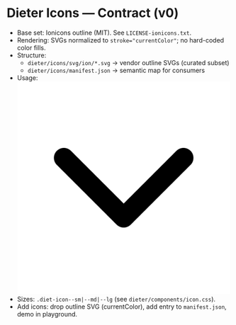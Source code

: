 # Dieter Icons — Contract (v0)
- Base set: Ionicons outline (MIT). See `LICENSE-ionicons.txt`.
- Rendering: SVGs normalized to `stroke="currentColor"`; no hard-coded color fills.
- Structure:
  - `dieter/icons/svg/ion/*.svg` → vendor outline SVGs (curated subset)
  - `dieter/icons/manifest.json`  → semantic map for consumers
- Usage:
  <img class="diet-icon diet-icon--md" alt="" src="dieter/icons/svg/ion/chevron-down.svg" />
- Sizes: `.diet-icon--sm|--md|--lg` (see `dieter/components/icon.css`).
- Add icons: drop outline SVG (currentColor), add entry to `manifest.json`, demo in playground.


